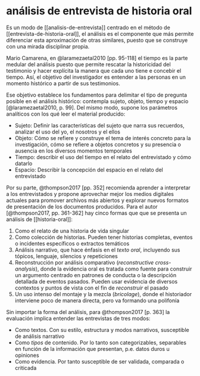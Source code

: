# análisis de entrevista de historia oral
Es un modo de [[analisis-de-entrevista]] centrado en el método de [[entrevista-de-historia-oral]], el análisis es el componente que más permite diferenciar esta aproximación de otras similares, puesto que se construye con una mirada disciplinar propia.

Mario Camarena, en @laramezaetal2010 [pp. 95-118] el tiempo es la parte medular del análisis puesto que permite rescatar la historicidad del testimonio y hacer explícita la manera que cada uno tiene e concebir el tiempo. Así, el objetivo del investigador es entender a las personas en un momento histórico a partir de sus testimonios.

Ese objetivo establece los fundamentos para delimitar el tipo de pregunta posible en el análisis histórico: contempla sujeto, objeto, tiempo y espacio [@laramezaetal2010, p. 99]. Del mismo modo, supone los parámetros analíticos con los qué leer el material producido:

- Sujeto: Definir las características del sujeto que narra sus recuerdos, analizar el uso del yo, el nosotros y el ellos
- Objeto: Cómo se refiere y construye el tema de interés concreto para la investigación, cómo se refiere a objetos concretos y su presencia o ausencia en los diversos momentos temporales
- Tiempo: describir el uso del tiempo en el relato del entrevistado y cómo datarlo
- Espacio: Describir la concepción del espacio en el relato del entrevistado

Por su parte, @thompson2017 [pp. 352] recomienda aprender a interpretar a los entrevistados y propone aprovechar mejor los medios digitales actuales para promover archivos más abiertos y explorar nuevos formatos de presentación de los documentos producidos. Para el autor [@thompson2017, pp. 361-362] hay cinco formas que que se presenta un análisis de [[historia-oral]]:

1. Como el relato de una historia de vida singular
2. Como colección de historias. Pueden tener historias completas, eventos o incidentes específicos o extractos temáticos
3. Análisis narrativo, que hace énfasis en el *texto oral*, incluyendo sus tópicos, lenguaje, silencios y repeticiones
4. Reconstrucción por análisis comparativo (*reconstructive cross-analysis*), donde la evidencia oral es tratada como fuente para construir un argumento centrado en patrones de conducta o la descripción detallada de eventos pasados. Pueden usar evidencia de diversos contextos y puntos de vista con el fin de *reconstruir* el pasado
5. Un uso intenso del montaje y la mezcla (*bricolage*), donde el historiador interviene poco de manera directa, pero va formando una polifonía

Sin importar la forma del análisis, para @thompson2017 [p. 363] la evaluación implica entender las entrevistas de tres modos:

- Como textos. Con su estilo, estructura y modos narrativos, susceptible de análisis narrativo
- Como *tipos* de contenido. Por lo tanto son categorizables, separables en función de la información que presentan, p.e. datos duros u opiniones
- Como evidencia. Por tanto susceptible de ser validada, comparada o criticada
